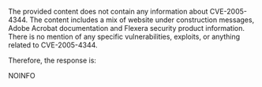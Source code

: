 The provided content does not contain any information about CVE-2005-4344. The content includes a mix of website under construction messages, Adobe Acrobat documentation and Flexera security product information. There is no mention of any specific vulnerabilities, exploits, or anything related to CVE-2005-4344.

Therefore, the response is:

NOINFO